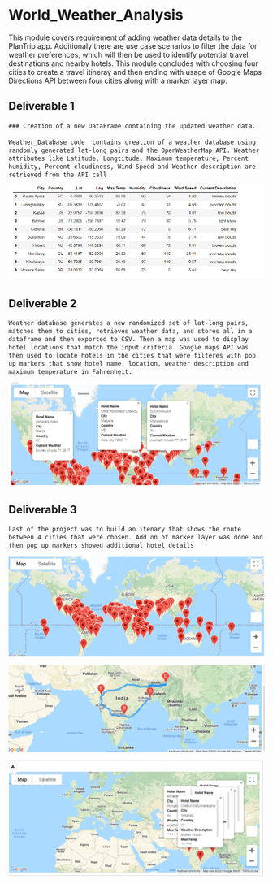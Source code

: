 # World_Weather_Analysis
  This module covers requirement of adding weather data details to the PlanTrip app. Additionaly there are use case scenarios to filter the data for weather preferences, which will then be used to identify potential travel destinations and nearby hotels. This module concludes with choosing four cities to create a travel itineray and then ending with usage of Google Maps Directions API between four cities along with a marker layer map.


  ## Deliverable 1
    ### Creation of a new DataFrame containing the updated weather data.

    Weather_Database code  contains creation of a weather database using randomly generated lat-long pairs and the OpenWeatherMap API. Weather attributes like Latitude, Longtitude, Maximum temperature, Percent humidity, Percent cloudiness, Wind Speed and Weather description are retrieved from the API call
   
![City_data](Weather_Database/City_data.png)

  ## Deliverable 2

    Weather database generates a new randomized set of lat-long pairs, matches them to cities, retrieves weather data, and stores all in a dataframe and then exported to CSV. Then a map was used to display hotel locations that match the input criteria. Google maps API was then used to locate hotels in the cities that were filteres with pop up markers that show hotel name, location, weather description and maximum temperature in Fahrenheit.

![WeatherPy_vacation_map](Vacation_Search/WeatherPy_vacation_map.png)

    

  ## Deliverable 3
    Last of the project was to build an itenary that shows the route between 4 cities that were chosen. Add on of marker layer was done and then pop up markers showed additional hotel details

 
![WeatherPy_travel_map](Vacation_Itinerary/WeatherPy_travel_map.png)    
     
![WeatherPy_travel_map_markers_no_popup](Vacation_Itinerary/WeatherPy_travel_map_markers_no_popup.png)

![WeatherPy_travel_map_markers](Vacation_Itinerary/WeatherPy_travel_map_markers.png)

    

